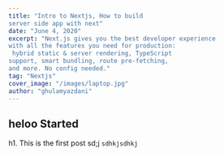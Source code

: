 ```yaml
---
title: "Intro to Nextjs, How to build 
server side app with next"
date: "June 4, 2020"
excerpt: "Next.js gives you the best developer experience 
with all the features you need for production:
 hybrid static & server rendering, TypeScript 
support, smart bundling, route pre-fetching,
and more. No config needed."
tag: "Nextjs"
cover_image: "/images/laptop.jpg"
author: "ghulamyazdani"
---
```


## heloo Started

h1. This is the first post
sd;j
`sdhkjsdhkj`
